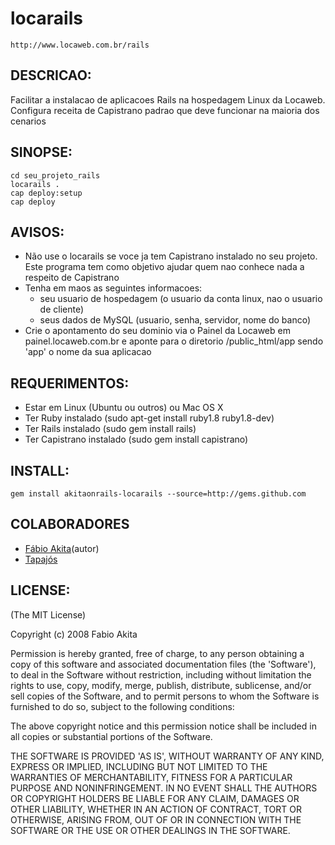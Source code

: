 # locarails

    http://www.locaweb.com.br/rails

## DESCRICAO:

Facilitar a instalacao de aplicacoes Rails na hospedagem Linux da
Locaweb. Configura receita de Capistrano padrao que deve funcionar
na maioria dos cenarios

## SINOPSE:

    cd seu_projeto_rails
    locarails .
    cap deploy:setup
    cap deploy

## AVISOS:

* Não use o locarails se voce ja tem Capistrano instalado no seu
  projeto. Este programa tem como objetivo ajudar quem nao conhece
  nada a respeito de Capistrano
* Tenha em maos as seguintes informacoes:
  - seu usuario de hospedagem (o usuario da conta linux, nao o 
    usuario de cliente)
  - seus dados de MySQL (usuario, senha, servidor, nome do banco)
* Crie o apontamento do seu dominio via o Painel da Locaweb em
  painel.locaweb.com.br e aponte para o diretorio /public_html/app
  sendo 'app' o nome da sua aplicacao

## REQUERIMENTOS:

* Estar em Linux (Ubuntu ou outros) ou Mac OS X
* Ter Ruby instalado (sudo apt-get install ruby1.8 ruby1.8-dev)
* Ter Rails instalado (sudo gem install rails)
* Ter Capistrano instalado (sudo gem install capistrano)

## INSTALL:

    gem install akitaonrails-locarails --source=http://gems.github.com
    
    
## COLABORADORES

  * [Fábio Akita][a](autor)
  * [Tapajós][t]

## LICENSE:

(The MIT License)

Copyright (c) 2008 Fabio Akita

Permission is hereby granted, free of charge, to any person obtaining
a copy of this software and associated documentation files (the
'Software'), to deal in the Software without restriction, including
without limitation the rights to use, copy, modify, merge, publish,
distribute, sublicense, and/or sell copies of the Software, and to
permit persons to whom the Software is furnished to do so, subject to
the following conditions:

The above copyright notice and this permission notice shall be
included in all copies or substantial portions of the Software.

THE SOFTWARE IS PROVIDED 'AS IS', WITHOUT WARRANTY OF ANY KIND,
EXPRESS OR IMPLIED, INCLUDING BUT NOT LIMITED TO THE WARRANTIES OF
MERCHANTABILITY, FITNESS FOR A PARTICULAR PURPOSE AND NONINFRINGEMENT.
IN NO EVENT SHALL THE AUTHORS OR COPYRIGHT HOLDERS BE LIABLE FOR ANY
CLAIM, DAMAGES OR OTHER LIABILITY, WHETHER IN AN ACTION OF CONTRACT,
TORT OR OTHERWISE, ARISING FROM, OUT OF OR IN CONNECTION WITH THE
SOFTWARE OR THE USE OR OTHER DEALINGS IN THE SOFTWARE.



[a]: http://www.akitaonrails.com
[t]: http://www.improveit.com.br/empresa/tapajos

